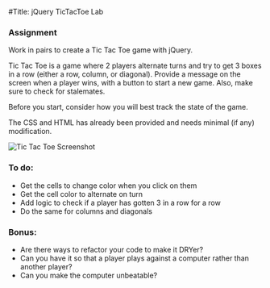 #Title: jQuery TicTacToe Lab

### Assignment

Work in pairs to create a Tic Tac Toe game with jQuery.

Tic Tac Toe is a game where 2 players alternate turns and try to get 3 boxes in a row (either a row, column, or diagonal). Provide a message on the screen when a player wins, with a button to start a new game. Also, make sure to check for stalemates.

Before you start, consider how you will best track the state of the game.

The CSS and HTML has already been provided and needs minimal (if any) modification.

![Tic Tac Toe Screenshot](https://raw.github.com/ga-wdi-boston/wdi_8_js_lab_jquery_tic_tac_toe/master/img/screen.png "Screenshot")

### To do:
* Get the cells to change color when you click on them
* Get the cell color to alternate on turn
* Add logic to check if a player has gotten 3 in a row for a row
* Do the same for columns and diagonals

### Bonus:
* Are there ways to refactor your code to make it DRYer?
* Can you have it so that a player plays against a computer rather than another player?
* Can you make the computer unbeatable?
